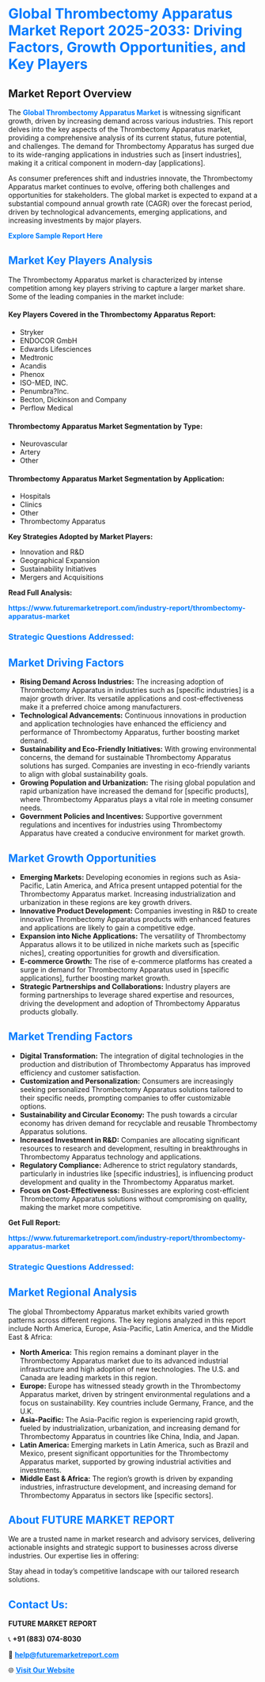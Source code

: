 <h1 style="color: #007BFF;">Global Thrombectomy Apparatus Market Report 2025-2033: Driving Factors, Growth Opportunities, and Key Players</h1>

<section id="overview">
<h2>Market Report Overview</h2>
<p>The <a href="https://www.futuremarketreport.com/industry-report/thrombectomy-apparatus-market" style="color: #007BFF; text-decoration: none;"><strong>Global Thrombectomy Apparatus Market</strong></a> is witnessing significant growth, driven by increasing demand across various industries. This report delves into the key aspects of the Thrombectomy Apparatus market, providing a comprehensive analysis of its current status, future potential, and challenges. The demand for Thrombectomy Apparatus has surged due to its wide-ranging applications in industries such as [insert industries], making it a critical component in modern-day [applications].</p>
<p>As consumer preferences shift and industries innovate, the Thrombectomy Apparatus market continues to evolve, offering both challenges and opportunities for stakeholders. The global market is expected to expand at a substantial compound annual growth rate (CAGR) over the forecast period, driven by technological advancements, emerging applications, and increasing investments by major players.</p>
</section>

<section id="overview">
<p><a href="https://www.futuremarketreport.com/request-sample/reportId=123120" style="color: #007BFF; text-decoration: none;"><strong>Explore Sample Report Here</strong></a></p>
</section>

<section id="key-players">
<h2 style="color: #007BFF;">Market Key Players Analysis</h2>
<p>The Thrombectomy Apparatus market is characterized by intense competition among key players striving to capture a larger market share. Some of the leading companies in the market include:</p>
<h4>Key Players Covered in the Thrombectomy Apparatus Report:</h4>
<ul><li>Stryker</li><li>ENDOCOR GmbH</li><li>Edwards Lifesciences</li><li>Medtronic</li><li>Acandis</li><li>Phenox</li><li>ISO-MED, INC.</li><li>Penumbra?Inc.</li><li>Becton, Dickinson and Company</li><li>Perflow Medical</li></ul>
<h4>Thrombectomy Apparatus Market Segmentation by Type:</h4>
<ul><li>Neurovascular</li><li>Artery</li><li>Other</li></ul>

<h4>Thrombectomy Apparatus Market Segmentation by Application:</h4>
<ul><li>Hospitals</li><li>Clinics</li><li>Other</li><li>Thrombectomy Apparatus</li></ul>
<p><strong>Key Strategies Adopted by Market Players:</strong></p>
<ul>
<li>Innovation and R&D</li>
<li>Geographical Expansion</li>
<li>Sustainability Initiatives</li>
<li>Mergers and Acquisitions</li>
</ul>
</section>

<section>
<p><strong>Read Full Analysis: </strong></p><a href="https://www.futuremarketreport.com/industry-report/thrombectomy-apparatus-market" style="color: #007BFF; text-decoration: none;"><strong>https://www.futuremarketreport.com/industry-report/thrombectomy-apparatus-market</strong></a>
<h3 style="color: #007BFF;">Strategic Questions Addressed:</h3>
</section>

<section id="driving-factors">
<h2 style="color: #007BFF;">Market Driving Factors</h2>
<ul>
<li><strong>Rising Demand Across Industries:</strong> The increasing adoption of Thrombectomy Apparatus in industries such as [specific industries] is a major growth driver. Its versatile applications and cost-effectiveness make it a preferred choice among manufacturers.</li>
<li><strong>Technological Advancements:</strong> Continuous innovations in production and application technologies have enhanced the efficiency and performance of Thrombectomy Apparatus, further boosting market demand.</li>
<li><strong>Sustainability and Eco-Friendly Initiatives:</strong> With growing environmental concerns, the demand for sustainable Thrombectomy Apparatus solutions has surged. Companies are investing in eco-friendly variants to align with global sustainability goals.</li>
<li><strong>Growing Population and Urbanization:</strong> The rising global population and rapid urbanization have increased the demand for [specific products], where Thrombectomy Apparatus plays a vital role in meeting consumer needs.</li>
<li><strong>Government Policies and Incentives:</strong> Supportive government regulations and incentives for industries using Thrombectomy Apparatus have created a conducive environment for market growth.</li>
</ul>
</section>

<section id="growth-opportunities">
<h2 style="color: #007BFF;">Market Growth Opportunities</h2>
<ul>
<li><strong>Emerging Markets:</strong> Developing economies in regions such as Asia-Pacific, Latin America, and Africa present untapped potential for the Thrombectomy Apparatus market. Increasing industrialization and urbanization in these regions are key growth drivers.</li>
<li><strong>Innovative Product Development:</strong> Companies investing in R&D to create innovative Thrombectomy Apparatus products with enhanced features and applications are likely to gain a competitive edge.</li>
<li><strong>Expansion into Niche Applications:</strong> The versatility of Thrombectomy Apparatus allows it to be utilized in niche markets such as [specific niches], creating opportunities for growth and diversification.</li>
<li><strong>E-commerce Growth:</strong> The rise of e-commerce platforms has created a surge in demand for Thrombectomy Apparatus used in [specific applications], further boosting market growth.</li>
<li><strong>Strategic Partnerships and Collaborations:</strong> Industry players are forming partnerships to leverage shared expertise and resources, driving the development and adoption of Thrombectomy Apparatus products globally.</li>
</ul>
</section>

<section id="trending-factors">
<h2 style="color: #007BFF;">Market Trending Factors</h2>
<ul>
<li><strong>Digital Transformation:</strong> The integration of digital technologies in the production and distribution of Thrombectomy Apparatus has improved efficiency and customer satisfaction.</li>
<li><strong>Customization and Personalization:</strong> Consumers are increasingly seeking personalized Thrombectomy Apparatus solutions tailored to their specific needs, prompting companies to offer customizable options.</li>
<li><strong>Sustainability and Circular Economy:</strong> The push towards a circular economy has driven demand for recyclable and reusable Thrombectomy Apparatus solutions.</li>
<li><strong>Increased Investment in R&D:</strong> Companies are allocating significant resources to research and development, resulting in breakthroughs in Thrombectomy Apparatus technology and applications.</li>
<li><strong>Regulatory Compliance:</strong> Adherence to strict regulatory standards, particularly in industries like [specific industries], is influencing product development and quality in the Thrombectomy Apparatus market.</li>
<li><strong>Focus on Cost-Effectiveness:</strong> Businesses are exploring cost-efficient Thrombectomy Apparatus solutions without compromising on quality, making the market more competitive.</li>
</ul>
</section>

<section>
<p><strong>Get Full Report: </strong></p><a href="https://www.futuremarketreport.com/industry-report/thrombectomy-apparatus-market" style="color: #007BFF; text-decoration: none;"><strong>https://www.futuremarketreport.com/industry-report/thrombectomy-apparatus-market</strong></a>
<h3 style="color: #007BFF;">Strategic Questions Addressed:</h3>
</section>


<section id="regional-analysis">
<h2 style="color: #007BFF;">Market Regional Analysis</h2>
<p>The global Thrombectomy Apparatus market exhibits varied growth patterns across different regions. The key regions analyzed in this report include North America, Europe, Asia-Pacific, Latin America, and the Middle East & Africa:</p>
<ul>
<li><strong>North America:</strong> This region remains a dominant player in the Thrombectomy Apparatus market due to its advanced industrial infrastructure and high adoption of new technologies. The U.S. and Canada are leading markets in this region.</li>
<li><strong>Europe:</strong> Europe has witnessed steady growth in the Thrombectomy Apparatus market, driven by stringent environmental regulations and a focus on sustainability. Key countries include Germany, France, and the U.K.</li>
<li><strong>Asia-Pacific:</strong> The Asia-Pacific region is experiencing rapid growth, fueled by industrialization, urbanization, and increasing demand for Thrombectomy Apparatus in countries like China, India, and Japan.</li>
<li><strong>Latin America:</strong> Emerging markets in Latin America, such as Brazil and Mexico, present significant opportunities for the Thrombectomy Apparatus market, supported by growing industrial activities and investments.</li>
<li><strong>Middle East & Africa:</strong> The region’s growth is driven by expanding industries, infrastructure development, and increasing demand for Thrombectomy Apparatus in sectors like [specific sectors].</li>
</ul>
</section>

<footer>
<h2 style="color: #007BFF;">About FUTURE MARKET REPORT</h2>
<p>We are a trusted name in market research and advisory services, delivering actionable insights and strategic support to businesses across diverse industries. Our expertise lies in offering:</p>

<p>Stay ahead in today’s competitive landscape with our tailored research solutions.</p>

<h2 style="color: #007BFF;">Contact Us:</h2>
<p><strong>FUTURE MARKET REPORT</strong></p>
<p>📞 <strong>+91 (883) 074-8030</strong></p>
<p>📧 <strong><a href="mailto:help@futuremarketreport.com" style="color: #007BFF;">help@futuremarketreport.com</a></strong></p>
<p>🌐 <strong><a href="https://www.futuremarketreport.com/" style="color: #007BFF;">Visit Our Website</a></strong></p>
</footer>